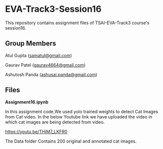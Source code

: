 # EVA-Track3-Session16
This repository contains assignment files of TSAI-EVA-Track3 course's session16.


## Group Members

Atul Gupta (samatul@gmail.com)

Gaurav Patel (gaurav4664@gmail.com)

Ashutosh Panda (ashusai.panda@gmail.com)


## Files

**Assignment16.ipynb**

In this assignment code,We used yolo trained weights to detect Cat Images from Cat video.
In the below Youtube link we have uploaded the video in which cat images are being detected from video.

https://youtu.be/THiM7_LKFR0

The Data folder Contains 200 original and annotated cat images.
